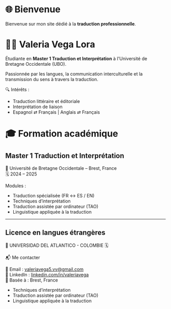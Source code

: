 # 🌐 Bienvenue

Bienvenue sur mon site dédié à la **traduction professionnelle**.

# 👩‍🎓 Valeria Vega Lora

Étudiante en **Master 1 Traduction et Interprétation** à l'Université de Bretagne Occidentale (UBO).

Passionnée par les langues, la communication interculturelle et la transmission du sens à travers la traduction.

🔍 Intérêts :  
- Traduction littéraire et éditoriale  
- Interprétation de liaison  
- Espagnol ⇄ Français | Anglais ⇄ Français

# 🎓 Formation académique

## Master 1 Traduction et Interprétation  
📍 Université de Bretagne Occidentale – Brest, France  
🗓️ 2024 – 2025

Modules :
- Traduction spécialisée (FR ↔️ ES / EN)
- Techniques d’interprétation
- Traduction assistée par ordinateur (TAO)
- Linguistique appliquée à la traduction

---

## Licence en langues étrangères 
📍 UNIVERSIDAD DEL ATLANTICO - COLOMBIE
🗓️ 

📬 Me contacter

📧 Email : valeriavega5.vv@gmail.com  
🔗 LinkedIn : [linkedin.com/in/valeriavega](https://linkedin.com/in/valeria-vega-lora-)   
📍 Basée à : Brest, France
- Techniques d’interprétation
- Traduction assistée par ordinateur (TAO)
- Linguistique appliquée à la traduction
